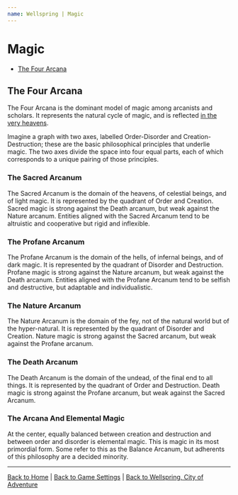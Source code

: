 ```yaml
---
name: Wellspring | Magic
---
```


# Magic

- [The Four Arcana](#the-four-arcana)

## The Four Arcana

The Four Arcana is the dominant model of magic among arcanists and scholars. It represents the natural cycle of magic, and is reflected [in the very heavens](./life#celestial-bodies).

Imagine a graph with two axes, labelled Order-Disorder and Creation-Destruction; these are the basic philosophical principles that underlie magic. The two axes divide the space into four equal parts, each of which corresponds to a unique pairing of those principles.

### The Sacred Arcanum

The Sacred Arcanum is the domain of the heavens, of celestial beings, and of light magic. It is represented by the quadrant of Order and Creation. Sacred magic is strong against the Death arcanum, but weak against the Nature arcanum. Entities aligned with the Sacred Arcanum tend to be altruistic and cooperative but rigid and inflexible.

### The Profane Arcanum

The Profane Arcanum is the domain of the hells, of infernal beings, and of dark magic. It is represented by the quadrant of Disorder and Destruction. Profane magic is strong against the Nature arcanum, but weak against the Death arcanum. Entities aligned with the Profane Arcanum tend to be selfish and destructive, but adaptable and individualistic.

### The Nature Arcanum

The Nature Arcanum is the domain of the fey, not of the natural world but of the hyper-natural. It is represented by the quadrant of Disorder and Creation. Nature magic is strong against the Sacred arcanum, but weak against the Profane arcanum.

### The Death Arcanum

The Death Arcanum is the domain of the undead, of the final end to all things. It is represented by the quadrant of Order and Destruction. Death magic is strong against the Profane arcanum, but weak against the Sacred Arcanum.

### The Arcana And Elemental Magic

At the center, equally balanced between creation and destruction and between order and disorder is elemental magic. This is magic in its most primordial form. Some refer to this as the Balance Arcanum, but adherents of this philosophy are a decided minority.

---

[Back to Home]({{site.baseurl}}/)
|
[Back to Game Settings]({{site.baseurl}}/settings)
|
[Back to Wellspring, City of Adventure]({{site.baseurl}}/settings/wellspring)
